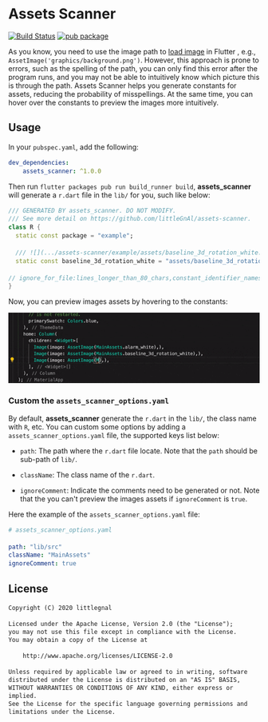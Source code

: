 # Assets Scanner
[![Build Status](https://api.cirrus-ci.com/github/littleGnAl/assets-scanner.svg)](https://cirrus-ci.com/github/littleGnAl/assets-scanner) 
[![pub package](https://img.shields.io/pub/v/assets_scanner.svg)](https://pub.dev/packages/assets_scanner)

As you know, you need to use the image path to [load image](https://flutter.dev/docs/development/ui/assets-and-images#loading-images-1) in Flutter
, e.g., `AssetImage('graphics/background.png')`. However, this approach is prone to errors, such as the spelling of the path, you can only find this error after the program runs, and you may not be able to intuitively know which picture this is through the path. Assets Scanner helps you generate constants for assets, reducing the probability of misspellings. At the same time, you can hover over the constants to preview the images more intuitively.

## Usage
In your `pubspec.yaml`, add the following:
```yaml
dev_dependencies:
    assets_scanner: ^1.0.0
```
Then run `flutter packages pub run build_runner build`, **assets_scanner** will generate a `r.dart` file in the `lib/` for you, such like below:
```dart
/// GENERATED BY assets_scanner. DO NOT MODIFY.
/// See more detail on https://github.com/littleGnAl/assets-scanner.
class R {
  static const package = "example";

  /// ![](.../assets-scanner/example/assets/baseline_3d_rotation_white.png)
  static const baseline_3d_rotation_white = "assets/baseline_3d_rotation_white.png";

// ignore_for_file:lines_longer_than_80_chars,constant_identifier_names
}
```
Now, you can preview images assets by hovering to the constants:

![](art/asset-preview.gif)

### Custom the `assets_scanner_options.yaml`
By default, **assets_scanner** generate the `r.dart` in the `lib/`, the class name with `R`, etc. You can custom some options by adding a `assets_scanner_options.yaml` file, the supported keys list below:
* `path`: The path where the `r.dart` file locate. Note that the `path` should be sub-path of `lib/`.

* `className`: The class name of the `r.dart`.

* `ignoreComment`: Indicate the comments need to be generated or not. Note that the you can't preview the images assets if `ignoreComment` is `true`.

Here the example of the `assets_scanner_options.yaml` file:
```yaml
# assets_scanner_options.yaml

path: "lib/src"
className: "MainAssets"
ignoreComment: true
```

## License
    Copyright (C) 2020 littlegnal

    Licensed under the Apache License, Version 2.0 (the "License");
    you may not use this file except in compliance with the License.
    You may obtain a copy of the License at

        http://www.apache.org/licenses/LICENSE-2.0

    Unless required by applicable law or agreed to in writing, software
    distributed under the License is distributed on an "AS IS" BASIS,
    WITHOUT WARRANTIES OR CONDITIONS OF ANY KIND, either express or implied.
    See the License for the specific language governing permissions and
    limitations under the License.